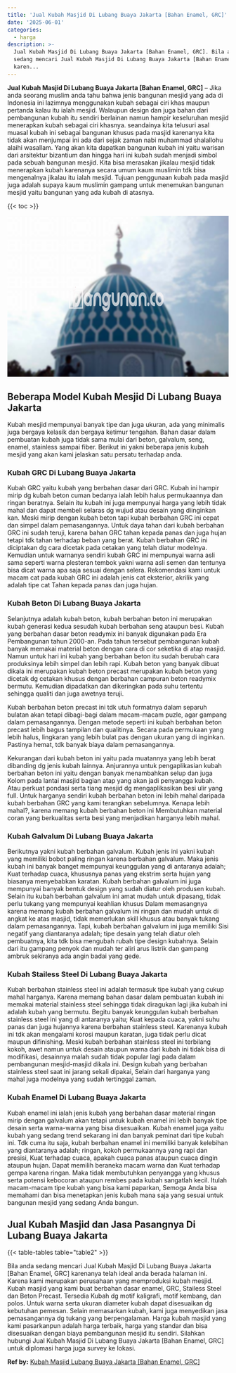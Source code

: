 ```yaml
---
title: 'Jual Kubah Masjid Di Lubang Buaya Jakarta [Bahan Enamel, GRC]'
date: '2025-06-01'
categories:
  - harga
description: >-
  Jual Kubah Masjid Di Lubang Buaya Jakarta [Bahan Enamel, GRC]. Bila anda
  sedang mencari Jual Kubah Masjid Di Lubang Buaya Jakarta [Bahan Enamel, GRC]
  karen...
---
```


**Jual Kubah Masjid Di Lubang Buaya Jakarta \[Bahan Enamel, GRC\]** – Jika anda seorang muslim anda tahu bahwa jenis bangunan mesjid yang ada di Indonesia ini lazimnya menggunakan kubah sebagai ciri khas maupun pertanda kalau itu ialah mesjid. Walaupun design dan juga bahan dari pembangunan kubah itu sendiri berlainan namun hampir keseluruhan mesjid menerapkan kubah sebagai ciri khasnya. seandainya kita telusuri asal muasal kubah ini sebagai bangunan khusus pada masjid karenanya kita tidak akan menjumpai ini ada dari sejak zaman nabi muhammad shalallohu alaihi wasallam. Yang akan kita dapatkan bangunan kubah ini yaitu warisan dari arsitektur bizantium dan hingga hari ini kubah sudah menjadi simbol pada sebuah bangunan mesjid. Kita bisa merasakan jikalau mesjid tidak menerapkan kubah karenanya secara umum kaum muslimin tdk bisa mengenalnya jikalau itu ialah mesjid. Tujuan penggunaan kubah pada masjid juga adalah supaya kaum muslimin gampang untuk menemukan bangunan mesjid yaitu bangunan yang ada kubah di atasnya.

{{< toc >}}

![Jual Kubah Masjid Di Lubang Buaya Jakarta [Bahan Enamel, GRC]](/images/jual-kubah-masjid-44.png)

## Beberapa Model Kubah Mesjid Di Lubang Buaya Jakarta

Kubah mesjid mempunyai banyak tipe dan juga ukuran, ada yang minimalis juga bergaya kelasik dan bergaya ketimur tengahan. Bahan dasar dalam pembuatan kubah juga tidak sama mulai dari beton, galvalum, seng, enamel, stainless sampai fiber. Berikut ini yakni beberapa jenis kubah mesjid yang akan kami jelaskan satu persatu terhadap anda.

### Kubah GRC Di Lubang Buaya Jakarta

Kubah GRC yaitu kubah yang berbahan dasar dari GRC. Kubah ini hampir mirip dg kubah beton cuman bedanya ialah lebih halus permukaannya dan ringan beratnya. Selain itu kubah ini juga mempunyai harga yang lebih tidak mahal dan dapat membeli selaras dg wujud atau desain yang diinginkan kan. Meski mirip dengan kubah beton tapi kubah berbahan GRC ini cepat dan simpel dalam pemasangannya. Untuk daya tahan dari kubah berbahan GRC ini sudah teruji, karena bahan GRC tahan kepada panas dan juga hujan tetapi tdk tahan terhadap beban yang berat. Kubah berbahan GRC ini diciptakan dg cara dicetak pada cetakan yang telah diatur modelnya. Kemudian untuk warnanya sendiri kubah GRC ini mempunyai warna asli sama seperti warna plesteran tembok yakni warna asli semen dan tentunya bisa dicat warna apa saja sesuai dengan selera. Rekomendasi kami untuk macam cat pada kubah GRC ini adalah jenis cat eksterior, akrilik yang adalah tipe cat Tahan kepada panas dan juga hujan.

### Kubah Beton Di Lubang Buaya Jakarta

Selanjutnya adalah kubah beton, kubah berbahan beton ini merupakan kubah generasi kedua sesudah kubah berbahan seng ataupun besi. Kubah yang berbahan dasar beton readymix ini banyak digunakan pada Era Pembangunan tahun 2000-an. Pada tahun tersebut pembangunan kubah banyak memakai material beton dengan cara di cor seketika di atap masjid. Namun untuk hari ini kubah yang berbahan beton itu sudah berubah cara produksinya lebih simpel dan lebih rapi. Kubah beton yang banyak dibuat dikala ini merupakan kubah beton precast merupakan kubah beton yang dicetak dg cetakan khusus dengan berbahan campuran beton readymix bermutu. Kemudian dipadatkan dan dikeringkan pada suhu tertentu sehingga qualiti dan juga awetnya teruji.

Kubah berbahan beton precast ini tdk utuh formatnya dalam separuh bulatan akan tetapi dibagi-bagi dalam macam-macam puzle, agar gampang dalam pemasangannya. Dengan metode seperti ini kubah berbahan beton precast lebih bagus tampilan dan qualitinya. Secara pada permukaan yang lebih halus, lingkaran yang lebih bulat pas dengan ukuran yang di inginkan. Pastinya hemat, tdk banyak biaya dalam pemasangannya.

Kekurangan dari kubah beton ini yaitu pada muatannya yang lebih berat dibanding dg jenis kubah lainnya. Anjurannya untuk pengaplikasian kubah berbahan beton ini yaitu dengan banyak menambahkan selup dan juga Kolom pada lantai masjid bagian atap yang akan jadi penyangga kubah. Atau perkuat pondasi serta tiang mesjid dg mengaplikasikan besi ulir yang full. Untuk harganya sendiri kubah berbahan beton ini lebih mahal daripada kubah berbahan GRC yang kami terangkan sebelumnya. Kenapa lebih mahal?, karena memang kubah berbahan beton ini Membutuhkan material coran yang berkualitas serta besi yang menjadikan harganya lebih mahal.

### Kubah Galvalum Di Lubang Buaya Jakarta

Berikutnya yakni kubah berbahan galvalum. Kubah jenis ini yakni kubah yang memiliki bobot paling ringan karena berbahan galvalum. Maka jenis kubah ini banyak banget mempunyai keunggulan yang di antaranya adalah; Kuat terhadap cuaca, khususnya panas yang ekstrim serta hujan yang biasanya menyebabkan karatan. Kubah berbahan galvalum ini juga mempunyai banyak bentuk design yang sudah diatur oleh produsen kubah. Selain itu kubah berbahan galvalum ini amat mudah untuk dipasang, tidak perlu tukang yang mempunyai keahlian khusus Dalam memasangnya karena memang kubah berbahan galvalum ini ringan dan mudah untuk di angkat ke atas masjid, tidak memerlukan skill khusus atau banyak tukang dalam pemasangannya. Tapi, kubah berbahan galvalum ini juga memiliki Sisi negatif yang diantaranya adalah; tipe desain yang telah diatur oleh pembuatnya, kita tdk bisa mengubah rubah tipe design kubahnya. Selain dari itu gampang penyok dan mudah ter aliri arus listrik dan gampang ambruk sekiranya ada angin badai yang gede.

### Kubah Stailess Steel Di Lubang Buaya Jakarta

Kubah berbahan stainless steel ini adalah termasuk tipe kubah yang cukup mahal harganya. Karena memang bahan dasar dalam pembuatan kubah ini memakai material stainless steel sehingga tidak diragukan lagi jika kubah ini adalah kubah yang bermutu. Begitu banyak keunggulan kubah berbahan stainless steel ini yang di antaranya yaitu; Kuat kepada cuaca, yakni suhu panas dan juga hujannya karena berbahan stainless steel. Karenanya kubah ini tdk akan mengalami korosi maupun karatan, juga tidak perlu dicat maupun difinishing. Meski kubah berbahan stainless steel ini terbilang kokoh, awet namun untuk desain ataupun warna dari kubah ini tidak bisa di modifikasi, desainnya malah sudah tidak popular lagi pada dalam pembangunan mesjid-masjid dikala ini. Design kubah yang berbahan stainless steel saat ini jarang sekali dipakai, Selain dari harganya yang mahal juga modelnya yang sudah tertinggal zaman.

### Kubah Enamel Di Lubang Buaya Jakarta

Kubah enamel ini ialah jenis kubah yang berbahan dasar material ringan mirip dengan galvalum akan tetapi untuk kubah enamel ini lebih banyak tipe desain serta warna-warna yang bisa disesuaikan. Kubah enamel juga yaitu kubah yang sedang trend sekarang ini dan banyak peminat dari tipe kubah ini. Tdk cuma itu saja, kubah berbahan enamel ini memiliki banyak kelebihan yang diantaranya adalah; ringan, kokoh permukaannya yang rapi dan presisi, Kuat terhadap cuaca, apakah cuaca panas ataupun cuaca dingin ataupun hujan. Dapat memilih beraneka macam warna dan Kuat terhadap gempa karena ringan. Maka tidak membutuhkan penyangga yang khusus serta potensi kebocoran ataupun rembes pada kubah sangatlah kecil. Itulah macam-macam tipe kubah yang bisa kami paparkan, Semoga Anda bisa memahami dan bisa menetapkan jenis kubah mana saja yang sesuai untuk bangunan mesjid yang sedang Anda bangun.

## Jual Kubah Masjid dan Jasa Pasangnya Di Lubang Buaya Jakarta

{{< table-tables table="table2" >}}

Bila anda sedang mencari Jual Kubah Masjid Di Lubang Buaya Jakarta \[Bahan Enamel, GRC\] karenanya telah ideal anda berada halaman ini. Karena kami merupakan perusahaan yang memproduksi kubah mesjid. Kubah masjid yang kami buat berbahan dasar enamel, GRC, Stailess Steel dan Beton Precast. Tersedia Kubah dg motif kaligrafi, motif kembang, dan polos. Untuk warna serta ukuran diameter kubah dapat disesuaikan dg kebutuhan pemesan. Selain memasarkan kubah, kami juga menyedikan jasa pemasangannya dg tukang yang berpengalaman. Harga kubah masjid yang kami pasarkanpun adalah harga terbaik, harga yang standar dan bisa disesuaikan dengan biaya pembangunan mesjid itu sendiri. Silahkan hubungi Jual Kubah Masjid Di Lubang Buaya Jakarta \[Bahan Enamel, GRC\] untuk diplomasi harga juga survey ke lokasi.

**Ref by:** [Kubah Masjid Lubang Buaya Jakarta [Bahan Enamel, GRC]](https://id.wikipedia.org/wiki/Kubah)
